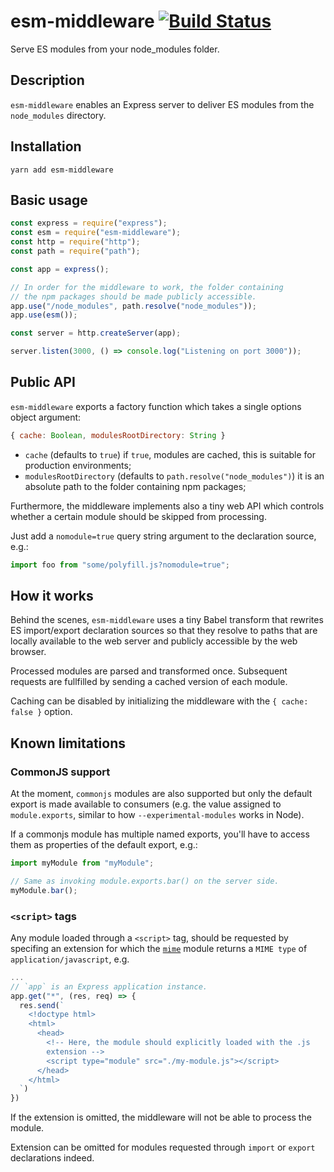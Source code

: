 # esm-middleware [![Build Status](https://travis-ci.com/fpipita/esm-middleware.svg?branch=master)](https://travis-ci.com/fpipita/esm-middleware)

Serve ES modules from your node_modules folder.

## Description

`esm-middleware` enables an Express server to deliver ES modules from the `node_modules` directory.

## Installation

```
yarn add esm-middleware
```

## Basic usage

```javascript
const express = require("express");
const esm = require("esm-middleware");
const http = require("http");
const path = require("path");

const app = express();

// In order for the middleware to work, the folder containing
// the npm packages should be made publicly accessible.
app.use("/node_modules", path.resolve("node_modules"));
app.use(esm());

const server = http.createServer(app);

server.listen(3000, () => console.log("Listening on port 3000"));
```

## Public API

`esm-middleware` exports a factory function which takes a single options object argument:

```javascript
{ cache: Boolean, modulesRootDirectory: String }
```

- `cache` (defaults to `true`) if `true`, modules are cached, this is suitable for production environments;
- `modulesRootDirectory` (defaults to `path.resolve("node_modules")`) it is an absolute path to the folder containing npm packages;

Furthermore, the middleware implements also a tiny web API which controls whether a certain module should be skipped from processing.

Just add a `nomodule=true` query string argument to the declaration source, e.g.:

```javascript
import foo from "some/polyfill.js?nomodule=true";
```

## How it works

Behind the scenes, `esm-middleware` uses a tiny Babel transform that rewrites ES import/export declaration sources so that they resolve to paths that are locally available to the web server and publicly accessible by the web browser.

Processed modules are parsed and transformed once. Subsequent requests are fullfilled by sending a cached version of each module.

Caching can be disabled by initializing the middleware with the `{ cache: false }` option.

## Known limitations

### CommonJS support

At the moment, `commonjs` modules are also supported but only the default export is made available to consumers (e.g. the value assigned to `module.exports`, similar to how `--experimental-modules` works in Node).

If a commonjs module has multiple named exports, you'll have to access them as properties of the default export, e.g.:

```javascript
import myModule from "myModule";

// Same as invoking module.exports.bar() on the server side.
myModule.bar();
```

### `<script>` tags

Any module loaded through a `<script>` tag, should be requested by specifing an extension for which the [`mime`](https://www.npmjs.com/package/mime) module returns a `MIME type` of `application/javascript`, e.g.

```javascript
...
// `app` is an Express application instance.
app.get("*", (res, req) => {
  res.send(`
    <!doctype html>
    <html>
      <head>
        <!-- Here, the module should explicitly loaded with the .js
        extension -->
        <script type="module" src="./my-module.js"></script>
      </head>
    </html>
  `)
})
```

If the extension is omitted, the middleware will not be able to process the module.

Extension can be omitted for modules requested through `import` or `export` declarations indeed.
